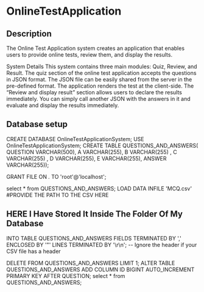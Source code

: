 # OnlineTestApplication

## Description

The Online Test Application system creates an application that enables users to provide online tests, review them, and display the results.

System Details
This system contains three main modules: Quiz, Review, and Result. The quiz section of the online test application accepts the questions in JSON format. The JSON file can be easily shared from the server in the pre-defined format. The application renders the test at the client-side.
The “Review and display result” section allows users to declare the results immediately. You can simply call another JSON with the answers in it and evaluate and display the results immediately.

## Database setup
CREATE DATABASE OnlineTestApplicationSystem;
USE OnlineTestApplicationSystem;
CREATE TABLE QUESTIONS_AND_ANSWERS(
 QUESTION VARCHAR(500),
A VARCHAR(255),
B VARCHAR(255) ,
C VARCHAR(255) ,
D VARCHAR(255),
E VARCHAR(255),
ANSWER VARCHAR(255));

GRANT FILE ON *.* TO 'root'@'localhost';

select * from QUESTIONS_AND_ANSWERS;
LOAD DATA INFILE 'MCQ.csv' #PROVIDE THE PATH TO THE CSV HERE 
## HERE I Have Stored It Inside The Folder Of My Database
INTO TABLE QUESTIONS_AND_ANSWERS 
FIELDS TERMINATED BY ',' 
ENCLOSED BY '"' 
LINES TERMINATED BY '\r\n'; 
 -- Ignore the header if your CSV file has a header

DELETE FROM QUESTIONS_AND_ANSWERS LIMIT 1;
ALTER TABLE QUESTIONS_AND_ANSWERS
ADD COLUMN ID BIGINT AUTO_INCREMENT PRIMARY KEY AFTER QUESTION;
select * from QUESTIONS_AND_ANSWERS;

